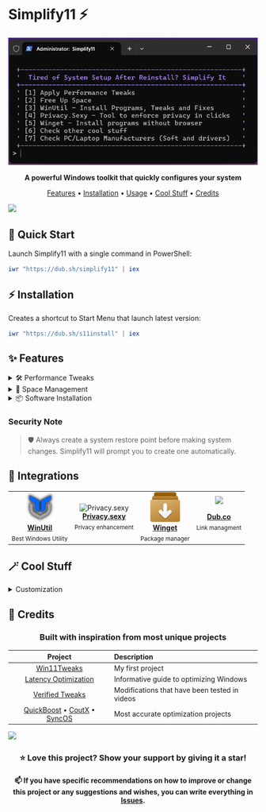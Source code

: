# Simplify11 ⚡

<p align="center">
	<img src="src/media/logo.png" alt="Simplify11 Logo">
</p>

<p align="center">
	<strong>A powerful Windows toolkit that quickly configures your system</strong>
</p>

<p align="center">
	<a href="#-features">Features</a> •
	<a href="#-installation">Installation</a> •
	<a href="#-quick-start">Usage</a> •
	<a href="#-cool-stuff">Cool Stuff</a> •
	<a href="#-credits">Credits</a>
</p>

</div>

![](https://github.com/emylfy/simplify11/blob/main/src/media/separator.png)

## 🚀 Quick Start

Launch Simplify11 with a single command in PowerShell:

```powershell
iwr "https://dub.sh/simplify11" | iex
```

## ⚡ Installation

Creates a shortcut to Start Menu that launch latest version:

```powershell
iwr "https://dub.sh/s11install" | iex
```

## ✨ Features

<details>
<summary>🛠️ Performance Tweaks</summary>

- **Storage Optimization**
	- Smart detection for SSD/HDD specific tweaks
	- TRIM optimization for SSDs
	- Intelligent prefetch management

- **Input Responsiveness**
	- Enhanced mouse precision
	- Optimized keyboard response
	- Reduced input latency

- **System Performance**
	- GPU acceleration optimization
	- Network latency reduction
	- Advanced CPU power management
	- Memory usage optimization
	- DirectX performance enhancements
</details>

<details>
<summary>💾 Space Management</summary>

- **Storage Control**
	- Reserved storage management
	- WinSxS component cleanup
	- Virtual memory optimization
	- Windows Update cache cleanup
	- Advanced disk cleaning utilities
</details>

<details>
<summary>📦 Software Installation</summary>

**Package System**
- Windows Package Manager integration
- Multiple manager support (Winget, UniGetUI)
- Essential software collection:

**Categories:**
- Development (VS Code, Python, Git)
- Web Browsers (Arc, Thorium, Zen)
- System Tools (PowerToys, NanaZip)
- Productivity Suite
- Gaming Essentials
- Microsoft Core Apps

</details>

### Security Note
> 🛡️ Always create a system restore point before making system changes. Simplify11 will prompt you to create one automatically.

## 🔄 Integrations

<table>
<tr>
<td align="center">
<img src="https://github.com/ChrisTitusTech/winutil/blob/main/docs/assets/favicon.png?raw=true" width="60px" alt="WinUtil"><br/>
<b><a href="https://github.com/ChrisTitusTech/winutil">WinUtil</a></b><br/>
<sub>Best Windows Utility</sub>
</td>
<td align="center">
<img src="https://raw.githubusercontent.com/undergroundwires/privacy.sexy/refs/heads/master/img/logo.svg" width="60px" alt="Privacy.sexy"><br/>
<b><a href="https://github.com/undergroundwires/privacy.sexy">Privacy.sexy</a></b><br/>
<sub>Privacy enhancement</sub>
</td>
<td align="center">
<img src="https://raw.githubusercontent.com/microsoft/winget-cli/refs/heads/master/.github/images/WindowsPackageManager_Assets/ICO/PNG/_64.png" width="60px" alt="Winget"><br/>
<b><a href="https://github.com/microsoft/winget-cli">Winget</a></b><br/>
<sub>Package manager</sub>
</td>
<td align="center">
<picture>
  <source
    srcset="https://assets.dub.co/brand/logo-dark.svg"
    media="(prefers-color-scheme: dark)"
  />
  <source
    srcset="https://assets.dub.co/brand/logo.svg"
    media="(prefers-color-scheme: light), (prefers-color-scheme: no-preference)"
  />
  <img src="https://assets.dub.co/brand/logo.svg" width="60px" />
</picture>

<b><a href="https://app.dub.co">Dub.co</a></b><br/>
<sub>Link managment</sub>
</td>
</tr>
</table>

## 🪄 Cool Stuff

<details>
<summary>Customization</summary>

  - [Rectify11 Installer](https://github.com/Rectify11/Installer) - Modern UI redesign for Windows 11
  - [Autounattend.xml](https://gist.github.com/emylfy/d53ba22c2c8c00fe3f98887290d763e5) - Customizable Answer file to perform automated windows installation
  - [WinDynamicDesktop](https://github.com/t1m0thyj/WinDynamicDesktop) - Port of macOS Dynamic Desktop Wallpapers feature
</details>

## 🌟 Credits

<div align="center">

### Built with inspiration from most unique projects

</div>

<div align="center">

| Project | Description |
|:---:|:---|
| [Win11Tweaks](https://github.com/SysadminWorld/Win11Tweaks) | My first project |
| [Latency Optimization](https://github.com/denis-g/windows10-latency-optimization) | Informative guide to optimizing Windows |
| [Verified Tweaks](https://github.com/AlchemyTweaks/Verified-Tweaks) | Modifications that have been tested in videos |
| [QuickBoost](https://github.com/SanGraphic/QuickBoost) • [CoutX](https://github.com/UnLovedCookie/CoutX) • [SyncOS](https://github.com/Snowfliger/SyncOS) | Most accurate optimization projects |

</div>

![](https://github.com/emylfy/simplify11/blob/main/src/media/separator.png)

<div align="center">

### ⭐ Love this project? Show your support by giving it a star!

#### 📫 If you have specific recommendations on how to improve or change this project or any suggestions and wishes, you can write everything in [**Issues**](https://github.com/emylfy/simplify11/issues/).
</div>